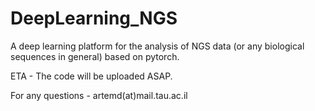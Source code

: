 # DeepLearning_NGS
A deep learning platform for the analysis of NGS data (or any biological sequences in general) based on pytorch.

ETA - The code will be uploaded ASAP.


For any questions - artemd(at)mail.tau.ac.il
